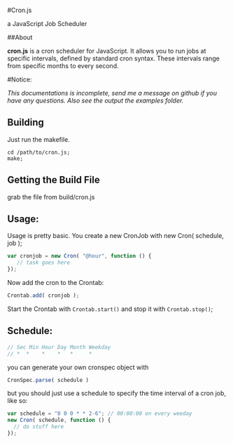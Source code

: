 #Cron.js

a JavaScript Job Scheduler


##About


**cron.js** is a cron scheduler for JavaScript. It allows you to run jobs at specific intervals, defined by standard cron syntax. These intervals range from specific months to every second.


#Notice:

_This documentations is incomplete, send me a message on github if you have any questions. Also see the output the examples folder._



Building
---

Just run the makefile.

```shell
cd /path/to/cron.js;
make;
```

Getting the Build File
---

grab the file from build/cron.js

Usage:
---

Usage is pretty basic. You create a new CronJob with new Cron( schedule, job );

```javascript
var cronjob = new Cron( "@hour", function () {
   // task goes here
});
```
    
Now add the cron to the Crontab:

```javascript
Crontab.add( cronjob );
```
    
Start the Crontab with `Crontab.start()` and stop it with `Crontab.stop()`;


Schedule:
---


```javascript
// Sec Min Hour Day Month Weekday  
// *  *    *    *   *     *        
```

you can generate your own cronspec object with

```javascript
CronSpec.parse( schedule )
```

but you should just use a schedule to specify the time interval of a cron job, like so:

```javascript
var schedule = "0 0 0 * * 2-6"; // 00:00:00 on every weeday
new Cron( schedule, function () {
  // do stuff here
});
```
